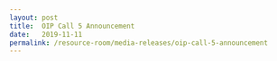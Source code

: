 ```yaml
---
layout: post
title:  OIP Call 5 Announcement
date:   2019-11-11
permalink: /resource-room/media-releases/oip-call-5-announcement
---
```

